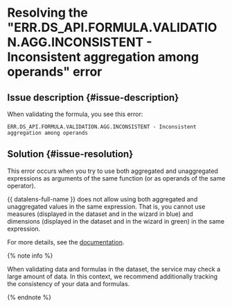 # Resolving the "ERR.DS_API.FORMULA.VALIDATION.AGG.INCONSISTENT - Inconsistent aggregation among operands" error



## Issue description {#issue-description}

When validating the formula, you see this error:
```
ERR.DS_API.FORMULA.VALIDATION.AGG.INCONSISTENT - Inconsistent aggregation among operands
```

## Solution {#issue-resolution}

This error occurs when you try to use both aggregated and unaggregated expressions as arguments of the same function (or as operands of the same operator).

{{ datalens-full-name }} does not allow using both aggregated and unaggregated values in the same expression. That is, you cannot use measures (displayed in the dataset and in the wizard in blue) and dimensions (displayed in the dataset and in the wizard in green) in the same expression.

For more details, see the [documentation](../../../datalens/troubleshooting/errors/ERR-DS_API-FORMULA-VALIDATION-AGG-INCONSISTENT).

{% note info %}

When validating data and formulas in the dataset, the service may check a large amount of data. In this context, we recommend additionally tracking the consistency of your data and formulas.

{% endnote %}
